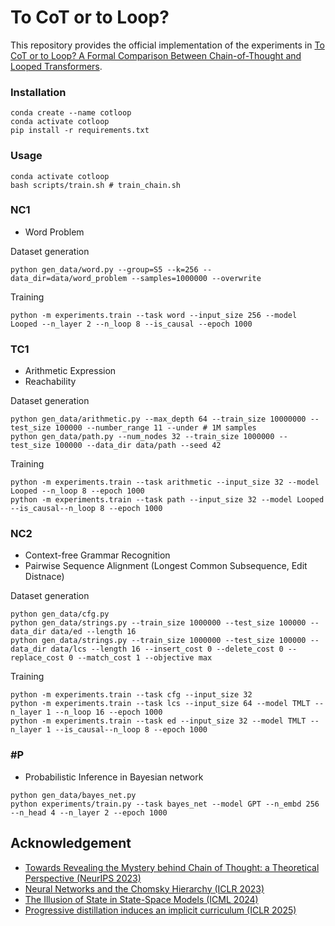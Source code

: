 # To CoT or to Loop?

This repository provides the official implementation of the experiments in [To CoT or to Loop? A Formal Comparison Between Chain-of-Thought and Looped Transformers](https://arxiv.org/abs/2410.01405).

### Installation
```shell
conda create --name cotloop
conda activate cotloop
pip install -r requirements.txt
```

### Usage

```shell
conda activate cotloop
bash scripts/train.sh # train_chain.sh
```

### NC1
- Word Problem

Dataset generation
```shell
python gen_data/word.py --group=S5 --k=256 --data_dir=data/word_problem --samples=1000000 --overwrite
```

Training
```shell
python -m experiments.train --task word --input_size 256 --model Looped --n_layer 2 --n_loop 8 --is_causal --epoch 1000
```

### TC1
- Arithmetic Expression
- Reachability

Dataset generation
```shell
python gen_data/arithmetic.py --max_depth 64 --train_size 10000000 --test_size 100000 --number_range 11 --under # 1M samples
python gen_data/path.py --num_nodes 32 --train_size 1000000 --test_size 100000 --data_dir data/path --seed 42
```

Training
```shell
python -m experiments.train --task arithmetic --input_size 32 --model Looped --n_loop 8 --epoch 1000
python -m experiments.train --task path --input_size 32 --model Looped --is_causal--n_loop 8 --epoch 1000
```

### NC2
- Context-free Grammar Recognition
- Pairwise Sequence Alignment (Longest Common Subsequence, Edit Distnace)

Dataset generation
```shell
python gen_data/cfg.py
python gen_data/strings.py --train_size 1000000 --test_size 100000 --data_dir data/ed --length 16
python gen_data/strings.py --train_size 1000000 --test_size 100000 --data_dir data/lcs --length 16 --insert_cost 0 --delete_cost 0 --replace_cost 0 --match_cost 1 --objective max
```

Training
```shell
python -m experiments.train --task cfg --input_size 32
python -m experiments.train --task lcs --input_size 64 --model TMLT --n_layer 1 --n_loop 16 --epoch 1000
python -m experiments.train --task ed --input_size 32 --model TMLT --n_layer 1 --is_causal--n_loop 8 --epoch 1000 
```

### #P
- Probabilistic Inference in Bayesian network

```shell
python gen_data/bayes_net.py
python experiments/train.py --task bayes_net --model GPT --n_embd 256 --n_head 4 --n_layer 2 --epoch 1000 
```

## Acknowledgement
- [Towards Revealing the Mystery behind Chain of Thought: a Theoretical Perspective (NeurIPS 2023)](https://github.com/guyuntian/CoT_benchmark)
- [Neural Networks and the Chomsky Hierarchy (ICLR 2023)](https://github.com/google-deepmind/neural_networks_chomsky_hierarchy/tree/main)
- [The Illusion of State in State-Space Models (ICML 2024)](https://github.com/jopetty/word-problem)
- [Progressive distillation induces an implicit curriculum (ICLR 2025)](https://github.com/abhishekpanigrahi1996/ProgressiveDistillation)